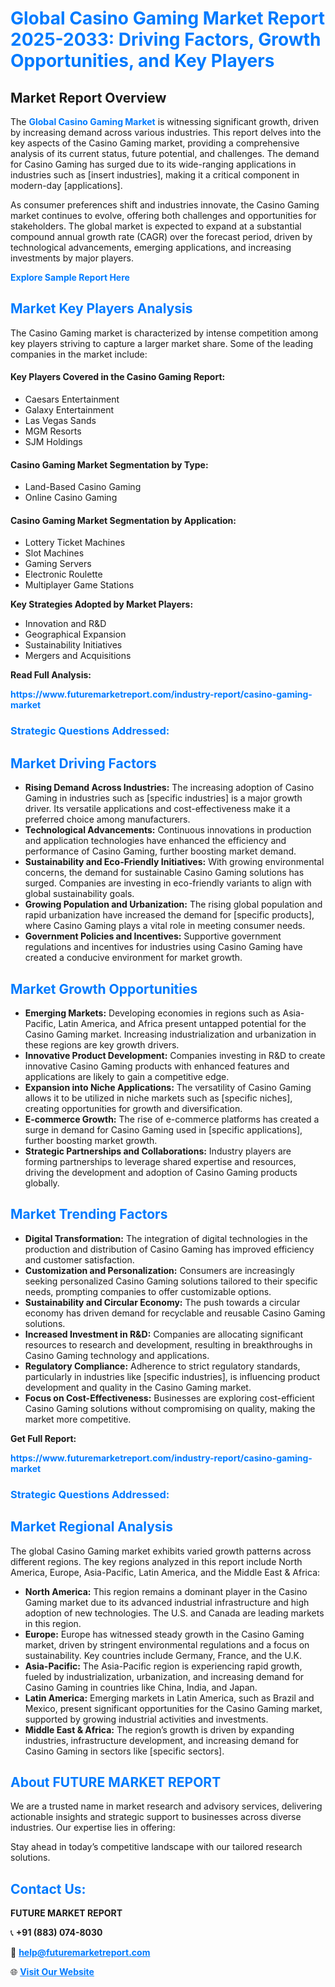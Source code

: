 <h1 style="color: #007BFF;">Global Casino Gaming Market Report 2025-2033: Driving Factors, Growth Opportunities, and Key Players</h1>

<section id="overview">
<h2>Market Report Overview</h2>
<p>The <a href="https://www.futuremarketreport.com/industry-report/casino-gaming-market" style="color: #007BFF; text-decoration: none;"><strong>Global Casino Gaming Market</strong></a> is witnessing significant growth, driven by increasing demand across various industries. This report delves into the key aspects of the Casino Gaming market, providing a comprehensive analysis of its current status, future potential, and challenges. The demand for Casino Gaming has surged due to its wide-ranging applications in industries such as [insert industries], making it a critical component in modern-day [applications].</p>
<p>As consumer preferences shift and industries innovate, the Casino Gaming market continues to evolve, offering both challenges and opportunities for stakeholders. The global market is expected to expand at a substantial compound annual growth rate (CAGR) over the forecast period, driven by technological advancements, emerging applications, and increasing investments by major players.</p>
</section>

<section id="overview">
<p><a href="https://www.futuremarketreport.com/request-sample/reportId=64130" style="color: #007BFF; text-decoration: none;"><strong>Explore Sample Report Here</strong></a></p>
</section>

<section id="key-players">
<h2 style="color: #007BFF;">Market Key Players Analysis</h2>
<p>The Casino Gaming market is characterized by intense competition among key players striving to capture a larger market share. Some of the leading companies in the market include:</p>
<h4>Key Players Covered in the Casino Gaming Report:</h4>
<ul><li>Caesars Entertainment</li><li>Galaxy Entertainment</li><li>Las Vegas Sands</li><li>MGM Resorts</li><li>SJM Holdings</li></ul>
<h4>Casino Gaming Market Segmentation by Type:</h4>
<ul><li>Land-Based Casino Gaming</li><li>Online Casino Gaming</li></ul>

<h4>Casino Gaming Market Segmentation by Application:</h4>
<ul><li>Lottery Ticket Machines</li><li>Slot Machines</li><li>Gaming Servers</li><li>Electronic Roulette</li><li>Multiplayer Game Stations</li></ul>
<p><strong>Key Strategies Adopted by Market Players:</strong></p>
<ul>
<li>Innovation and R&D</li>
<li>Geographical Expansion</li>
<li>Sustainability Initiatives</li>
<li>Mergers and Acquisitions</li>
</ul>
</section>

<section>
<p><strong>Read Full Analysis: </strong></p><a href="https://www.futuremarketreport.com/industry-report/casino-gaming-market" style="color: #007BFF; text-decoration: none;"><strong>https://www.futuremarketreport.com/industry-report/casino-gaming-market</strong></a>
<h3 style="color: #007BFF;">Strategic Questions Addressed:</h3>
</section>

<section id="driving-factors">
<h2 style="color: #007BFF;">Market Driving Factors</h2>
<ul>
<li><strong>Rising Demand Across Industries:</strong> The increasing adoption of Casino Gaming in industries such as [specific industries] is a major growth driver. Its versatile applications and cost-effectiveness make it a preferred choice among manufacturers.</li>
<li><strong>Technological Advancements:</strong> Continuous innovations in production and application technologies have enhanced the efficiency and performance of Casino Gaming, further boosting market demand.</li>
<li><strong>Sustainability and Eco-Friendly Initiatives:</strong> With growing environmental concerns, the demand for sustainable Casino Gaming solutions has surged. Companies are investing in eco-friendly variants to align with global sustainability goals.</li>
<li><strong>Growing Population and Urbanization:</strong> The rising global population and rapid urbanization have increased the demand for [specific products], where Casino Gaming plays a vital role in meeting consumer needs.</li>
<li><strong>Government Policies and Incentives:</strong> Supportive government regulations and incentives for industries using Casino Gaming have created a conducive environment for market growth.</li>
</ul>
</section>

<section id="growth-opportunities">
<h2 style="color: #007BFF;">Market Growth Opportunities</h2>
<ul>
<li><strong>Emerging Markets:</strong> Developing economies in regions such as Asia-Pacific, Latin America, and Africa present untapped potential for the Casino Gaming market. Increasing industrialization and urbanization in these regions are key growth drivers.</li>
<li><strong>Innovative Product Development:</strong> Companies investing in R&D to create innovative Casino Gaming products with enhanced features and applications are likely to gain a competitive edge.</li>
<li><strong>Expansion into Niche Applications:</strong> The versatility of Casino Gaming allows it to be utilized in niche markets such as [specific niches], creating opportunities for growth and diversification.</li>
<li><strong>E-commerce Growth:</strong> The rise of e-commerce platforms has created a surge in demand for Casino Gaming used in [specific applications], further boosting market growth.</li>
<li><strong>Strategic Partnerships and Collaborations:</strong> Industry players are forming partnerships to leverage shared expertise and resources, driving the development and adoption of Casino Gaming products globally.</li>
</ul>
</section>

<section id="trending-factors">
<h2 style="color: #007BFF;">Market Trending Factors</h2>
<ul>
<li><strong>Digital Transformation:</strong> The integration of digital technologies in the production and distribution of Casino Gaming has improved efficiency and customer satisfaction.</li>
<li><strong>Customization and Personalization:</strong> Consumers are increasingly seeking personalized Casino Gaming solutions tailored to their specific needs, prompting companies to offer customizable options.</li>
<li><strong>Sustainability and Circular Economy:</strong> The push towards a circular economy has driven demand for recyclable and reusable Casino Gaming solutions.</li>
<li><strong>Increased Investment in R&D:</strong> Companies are allocating significant resources to research and development, resulting in breakthroughs in Casino Gaming technology and applications.</li>
<li><strong>Regulatory Compliance:</strong> Adherence to strict regulatory standards, particularly in industries like [specific industries], is influencing product development and quality in the Casino Gaming market.</li>
<li><strong>Focus on Cost-Effectiveness:</strong> Businesses are exploring cost-efficient Casino Gaming solutions without compromising on quality, making the market more competitive.</li>
</ul>
</section>

<section>
<p><strong>Get Full Report: </strong></p><a href="https://www.futuremarketreport.com/industry-report/casino-gaming-market" style="color: #007BFF; text-decoration: none;"><strong>https://www.futuremarketreport.com/industry-report/casino-gaming-market</strong></a>
<h3 style="color: #007BFF;">Strategic Questions Addressed:</h3>
</section>


<section id="regional-analysis">
<h2 style="color: #007BFF;">Market Regional Analysis</h2>
<p>The global Casino Gaming market exhibits varied growth patterns across different regions. The key regions analyzed in this report include North America, Europe, Asia-Pacific, Latin America, and the Middle East & Africa:</p>
<ul>
<li><strong>North America:</strong> This region remains a dominant player in the Casino Gaming market due to its advanced industrial infrastructure and high adoption of new technologies. The U.S. and Canada are leading markets in this region.</li>
<li><strong>Europe:</strong> Europe has witnessed steady growth in the Casino Gaming market, driven by stringent environmental regulations and a focus on sustainability. Key countries include Germany, France, and the U.K.</li>
<li><strong>Asia-Pacific:</strong> The Asia-Pacific region is experiencing rapid growth, fueled by industrialization, urbanization, and increasing demand for Casino Gaming in countries like China, India, and Japan.</li>
<li><strong>Latin America:</strong> Emerging markets in Latin America, such as Brazil and Mexico, present significant opportunities for the Casino Gaming market, supported by growing industrial activities and investments.</li>
<li><strong>Middle East & Africa:</strong> The region’s growth is driven by expanding industries, infrastructure development, and increasing demand for Casino Gaming in sectors like [specific sectors].</li>
</ul>
</section>

<footer>
<h2 style="color: #007BFF;">About FUTURE MARKET REPORT</h2>
<p>We are a trusted name in market research and advisory services, delivering actionable insights and strategic support to businesses across diverse industries. Our expertise lies in offering:</p>

<p>Stay ahead in today’s competitive landscape with our tailored research solutions.</p>

<h2 style="color: #007BFF;">Contact Us:</h2>
<p><strong>FUTURE MARKET REPORT</strong></p>
<p>📞 <strong>+91 (883) 074-8030</strong></p>
<p>📧 <strong><a href="mailto:help@futuremarketreport.com" style="color: #007BFF;">help@futuremarketreport.com</a></strong></p>
<p>🌐 <strong><a href="https://www.futuremarketreport.com/" style="color: #007BFF;">Visit Our Website</a></strong></p>
</footer>